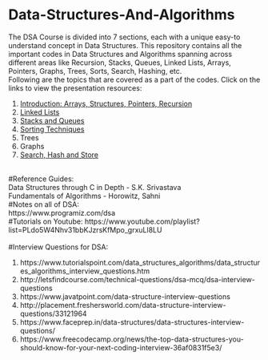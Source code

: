 # Data-Structures-And-Algorithms
The DSA Course is divided into 7 sections, each with a unique easy-to understand concept in Data Structures. This repository contains all the important codes in Data Structures and Algorithms spanning across different areas like Recursion, Stacks, Queues, Linked Lists, Arrays, Pointers, Graphs, Trees, Sorts, Search, Hashing, etc.
<br> 
Following are the topics that are covered as a part of the codes. Click on the links to view the presentation resources:
<ol>
<li><a href="https://www.scribd.com/presentation/465932178/DSA-DAY-1-Introduction-to-Data-Structures">Introduction: Arrays, Structures, Pointers, Recursion</a></li>
<li><a href="https://www.scribd.com/presentation/466194918/DSA-DAY-2-Linked-lists">Linked Lists</a></li>
<li><a href="https://www.scribd.com/presentation/466315832/DSA-DAY-3-Stacks-and-Queues"</a>Stacks and Queues</li>
<li><a href="https://www.scribd.com/presentation/466346150/DSA-DAY-4-SORTING-TECHNIQUES">Sorting Techniques</a></li>
<li><a href="https://www.scribd.com/presentation/466521723/DSA-DAY-5-Trees"></a>Trees</li>
<li><a href="https://www.scribd.com/presentation/466672908/DSA-DAY-6-Graphs"></a>Graphs</li>
<li><a href="https://www.scribd.com/presentation/466696801/DSA-DAY-7-SEARCH-HASH-STORE">Search, Hash and Store</a></li>
</ol>
<br>
#Reference Guides:
<br>
Data Structures through C in Depth - S.K. Srivastava<br>
Fundamentals of Algorithms - Horowitz, Sahni
<br>
#Notes on all of DSA:<br>
https://www.programiz.com/dsa 
<br>
#Tutorials on Youtube:
https://www.youtube.com/playlist?list=PLdo5W4Nhv31bbKJzrsKfMpo_grxuLl8LU<br>
<br>
#Interview Questions for DSA:
<ol>
  <li>https://www.tutorialspoint.com/data_structures_algorithms/data_structures_algorithms_interview_questions.htm</li>
  <li>http://letsfindcourse.com/technical-questions/dsa-mcq/dsa-interview-questions</li>
<li>https://www.javatpoint.com/data-structure-interview-questions</li>
<li>http://placement.freshersworld.com/data-structure-interview-questions/33121964</li> 
<li>https://www.faceprep.in/data-structures/data-structures-interview-questions/</li>
<li>https://www.freecodecamp.org/news/the-top-data-structures-you-should-know-for-your-next-coding-interview-36af0831f5e3/</li>
</ol>

